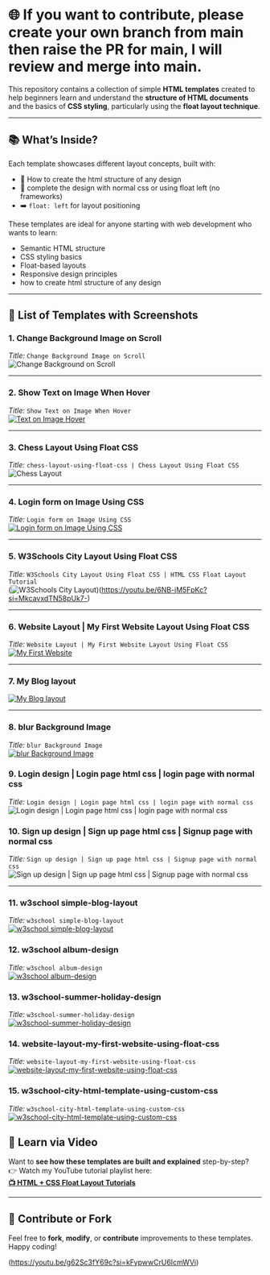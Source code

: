 # 🌐 If you want to contribute, please create your own branch from main then raise the PR for main, I will review and merge into main.

This repository contains a collection of simple **HTML templates** created to help beginners learn and understand the **structure of HTML documents** and the basics of **CSS styling**, particularly using the **float layout technique**.

---

## 📚 What’s Inside?

Each template showcases different layout concepts, built with:
- 🧱 How to create the html structure of any design
- 🎨 complete the design with normal css or using float left (no frameworks)
- ➡️ `float: left` for layout positioning

These templates are ideal for anyone starting with web development who wants to learn:
- Semantic HTML structure
- CSS styling basics
- Float-based layouts
- Responsive design principles
- how to create html structure of any design

---

## 📁 List of Templates with Screenshots

### 1. **Change Background Image on Scroll**
_Title:_ `Change Background Image on Scroll`  
![Change Background on Scroll](https://raw.githubusercontent.com/rohitash-eng/html-layout-using-float-css-normal-custom-css/refs/heads/main/blue-image-text-on-image-form-on-image-examples/images/Screenshot%202025-06-30%20at%2011.15.04%E2%80%AFPM.png)

---

### 2. **Show Text on Image When Hover**
_Title:_ `Show Text on Image When Hover`  
[![Text on Image Hover](https://raw.githubusercontent.com/rohitash-eng/html-layout-using-float-css-normal-custom-css/refs/heads/main/blue-image-text-on-image-form-on-image-examples/images/Screenshot%202025-06-30%20at%2010.49.23%E2%80%AFPM.png)](https://youtu.be/Lw92wnvJENA?si=vVwY3Camp7IPGh11)

---

### 3. **Chess Layout Using Float CSS**
_Title:_ `chess-layout-using-float-css | Chess Layout Using Float CSS`  
![Chess Layout](https://raw.githubusercontent.com/rohitash-eng/html-layout-using-float-css-normal-custom-css/refs/heads/main/blue-image-text-on-image-form-on-image-examples/images/Screenshot%202025-06-30%20at%2010.50.32%E2%80%AFPM.png)

---

### 4. **Login form on Image Using CSS**
_Title:_ `Login form on Image Using CSS`  
[![Login form on Image Using CSS](https://raw.githubusercontent.com/rohitash-eng/html-layout-using-float-css-normal-custom-css/refs/heads/main/blue-image-text-on-image-form-on-image-examples/images/Screenshot%202025-06-30%20at%2010.49.35%E2%80%AFPM.png)](https://youtu.be/DS7mfHRpu2I?si=AL3xHzRCKJBEaD7b)

---

### 5. **W3Schools City Layout Using Float CSS**
_Title:_ `W3Schools City Layout Using Float CSS | HTML CSS Float Layout Tutorial`  
(![W3Schools City Layout](https://raw.githubusercontent.com/rohitash-eng/html-layout-using-float-css-normal-custom-css/refs/heads/main/blue-image-text-on-image-form-on-image-examples/images/Screenshot%202025-06-30%20at%2010.48.52%E2%80%AFPM.png))(https://youtu.be/6NB-jM5FpKc?si=MkcavxdTN58pUk7-)

---

### 6. **Website Layout | My First Website Layout Using Float CSS**
_Title:_ `Website Layout | My First Website Layout Using Float CSS`  
[![My First Website](https://raw.githubusercontent.com/rohitash-eng/html-layout-using-float-css-normal-custom-css/refs/heads/main/blue-image-text-on-image-form-on-image-examples/images/Screenshot%202025-06-30%20at%2010.49.10%E2%80%AFPM.png)](https://youtu.be/g62Sc3fY69c?si=kFypwwCrU6IcmWVi)

---

### 7. **My Blog layout**
[![My Blog layout](https://raw.githubusercontent.com/rohitash-eng/html-layout-using-float-css-normal-custom-css/refs/heads/main/blue-image-text-on-image-form-on-image-examples/images/Screenshot%202025-06-30%20at%2010.50.19%E2%80%AFPM.png)](https://youtu.be/23IuQEQYX-E?si=YwvyBncoQvC4Has4)

---

### 8. **blur Background Image**
_Title:_ `blur Background Image`  
[![blur Background Image](https://raw.githubusercontent.com/rohitash-eng/html-layout-using-float-css-normal-custom-css/refs/heads/main/blue-image-text-on-image-form-on-image-examples/images/Screenshot%202025-06-30%20at%2010.49.50%E2%80%AFPM.png)](https://youtu.be/UoYqyyu9HEE?si=8t21T3wx-VsAt9SY)

### 9. **Login design | Login page html css | login page with normal css**
_Title:_ `Login design | Login page html css | login page with normal css`  
![Login design | Login page html css | login page with normal css](https://raw.githubusercontent.com/rohitash-eng/html-layout-using-float-css-normal-custom-css/refs/heads/main/login-form-normal-css/images/Screenshot%202025-07-01%20at%2011.47.14%E2%80%AFAM.png)


### 10. **Sign up design | Sign up page html css | Signup page with normal css**
_Title:_ `Sign up design | Sign up page html css | Signup page with normal css`  
![Sign up design | Sign up page html css | Signup page with normal css](https://raw.githubusercontent.com/rohitash-eng/html-layout-using-float-css-normal-custom-css/refs/heads/main/signup-form-design-with-normal-css/images/Screenshot%202025-07-01%20at%2012.03.52%E2%80%AFPM.png)

---

### 11. **w3school simple-blog-layout**
_Title:_ `w3school simple-blog-layout`  
[![w3school simple-blog-layout](https://raw.githubusercontent.com/rohitash-eng/html-layout-using-float-css-normal-custom-css/558c8164aa7370f444b749099ba939754ab1dfc6/simple-blog-layout/image/Screenshot%202025-07-01%20at%2012.58.43%E2%80%AFPM.png)](https://www.youtube.com/playlist?list=PLN1cxIWe98bdFxfaSjK-ELMr0zDNIK8Mb)


### 12. **w3school album-design**
_Title:_ `w3school album-design`  
[![w3school album-design](https://raw.githubusercontent.com/rohitash-eng/html-layout-using-float-css-normal-custom-css/558c8164aa7370f444b749099ba939754ab1dfc6/album-design/images/Screenshot%202025-07-01%20at%201.04.49%E2%80%AFPM.png)](https://www.youtube.com/playlist?list=PLN1cxIWe98bdFxfaSjK-ELMr0zDNIK8Mb)

### 13. **w3school-summer-holiday-design**
_Title:_ `w3school-summer-holiday-design`  
[![w3school-summer-holiday-design](https://raw.githubusercontent.com/rohitash-eng/html-layout-using-float-css-normal-custom-css/558c8164aa7370f444b749099ba939754ab1dfc6/w3school-summer-holiday-design/images/Screenshot%202025-07-01%20at%201.12.34%E2%80%AFPM.png)](https://www.youtube.com/playlist?list=PLN1cxIWe98bdFxfaSjK-ELMr0zDNIK8Mb)

### 14. **website-layout-my-first-website-using-float-css**
_Title:_ `website-layout-my-first-website-using-float-css`  
[![website-layout-my-first-website-using-float-css](https://raw.githubusercontent.com/rohitash-eng/html-layout-using-float-css-normal-custom-css/refs/heads/add-new-project/w3school-car-full-layout-html-example-using-float-left/images/Screenshot%202025-07-01%20at%202.46.36%E2%80%AFPM.png)](https://www.youtube.com/playlist?list=PLN1cxIWe98bdFxfaSjK-ELMr0zDNIK8Mb)


### 15. **w3school-city-html-template-using-custom-css**
_Title:_ `w3school-city-html-template-using-custom-css`  
[![w3school-city-html-template-using-custom-css](https://raw.githubusercontent.com/rohitash-eng/html-layout-using-float-css-normal-custom-css/refs/heads/add-new-project/w3school-car-full-layout-html-example-using-float-left/images/Screenshot%202025-07-01%20at%202.46.36%E2%80%AFPM.png)](https://www.youtube.com/playlist?list=PLN1cxIWe98bdFxfaSjK-ELMr0zDNIK8Mb)


## 🎥 Learn via Video

Want to **see how these templates are built and explained** step-by-step?  
👉 Watch my YouTube tutorial playlist here:  
**[📺 HTML + CSS Float Layout Tutorials](https://www.youtube.com/playlist?list=PLN1cxIWe98bdFxfaSjK-ELMr0zDNIK8Mb)**

---

## 🙌 Contribute or Fork

Feel free to **fork**, **modify**, or **contribute** improvements to these templates. Happy coding!


(https://youtu.be/g62Sc3fY69c?si=kFypwwCrU6IcmWVi)
